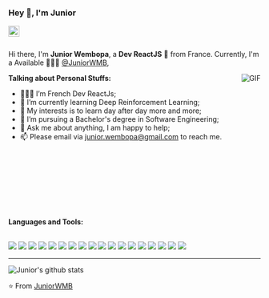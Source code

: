 ### Hey 👋, I'm Junior

<a href="https://www.linkedin.com/in/junior-wembopa-42b2311a5/">
  <img align="left" alt="Junior's LinkdeIn" width="22px" src="https://cdn.jsdelivr.net/npm/simple-icons@v3/icons/linkedin.svg" />
</a>

<br />
<br />

Hi there, I'm **Junior Wembopa**, a **Dev ReactJS** 🚀 from France. Currently, I'm a Available 🙍🏽‍♂️ [@JuniorWMB](https://github.com/JuniorWMB), 

  <img align="right" alt="GIF" src="https://i.pinimg.com/originals/e4/26/70/e426702edf874b181aced1e2fa5c6cde.gif" />

 

**Talking about Personal Stuffs:**
<br/>

- 👨🏽‍💻 I’m French Dev ReactJs;
- 🌱 I’m currently learning Deep Reinforcement Learning; 
- 🤔 My interests is to learn day after day more and more;
- 💼 I’m pursuing a Bachelor's degree in Software Engineering;
- 💬 Ask me about anything, I am happy to help;
- 📫 Please email via junior.wembopa@gmail.com to reach me.

 <br />
<br />
<br />
<br />
<br />
<br />
<br />


**Languages and Tools:**  
<br/>

<img src = "https://img.shields.io/badge/-HTML5-E34F26?style=flat&logo=html5&logoColor=white"> <img src = "https://img.shields.io/badge/-CSS3-1572B6?style=flat&logo=css3&logoColor=white">
<img src="https://img.shields.io/badge/-Bootstrap-563D7C?style=flat&logo=bootstrap&logoColor=white">
<img src="https://img.shields.io/badge/-JavaScript-eed718?style=flat&logo=javascript&logoColor=ffffff">
<img src="https://img.shields.io/badge/-Sass-cc6699?style=flat&logo=sass&logoColor=ffffff">
<img src="https://img.shields.io/badge/-React-000000?style=flat&logo=react&logoColor=00c8ff">
<img src="https://img.shields.io/badge/-MongoDB-4DB33D?style=flat&logo=mongodb&logoColor=FFFFFF">
<img src="https://img.shields.io/badge/-GraphQL-e535ab?style=flat&logo=graphql&logoColor=FFFFFF">
<img src="https://img.shields.io/badge/-MySQL-F29111?style=flat&logo=mysql&logoColor=FFFFFF">
<img src="https://img.shields.io/badge/-Express.js-787878?style=flat">
<img src="https://img.shields.io/badge/-Node.js-3C873A?style=flat&logo=Node.js&logoColor=white">
<img src="https://img.shields.io/badge/-Firebase-FFA611?style=flat&logo=firebase&logoColor=FFFFFF">
<img src="http://img.shields.io/badge/-Google%20Cloud%20Platform-4285F4?style=flat&logo=google%20cloud&logoColor=white">
<img src="https://img.shields.io/badge/-Progressive Web Apps-5A0FC8?style=flat">
<img src="http://img.shields.io/badge/-Git-F1502F?style=flat&logo=git&logoColor=FFFFFF">
<img src="http://img.shields.io/badge/-Github-000000?style=flat&logo=github&logoColor=FFFFFF">
<img src="http://img.shields.io/badge/-VS%20Code-007ACC?style=flat&logo=visual%20studio%20code&logoColor=white">
<img src="http://img.shields.io/badge/-Heroku-430098?style=flat&logo=heroku&logoColor=white">

---

![Junior's github stats](https://github-readme-stats.vercel.app/api?username=juniorwmb&show_icons=true&hide_border=true)

⭐️ From [JuniorWMB](https://github.com/JuniorWMB)
